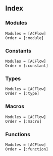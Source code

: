 ## Index

### Modules

```@index
Modules = [ACFlow]
Order = [:module]
```

### Constants

```@index
Modules = [ACFlow]
Order = [:constant]
```

### Types

```@index
Modules = [ACFlow]
Order = [:type]
```

### Macros

```@index
Modules = [ACFlow]
Order = [:macro]
```

### Functions

```@index
Modules = [ACFlow]
Order = [:function]
```
